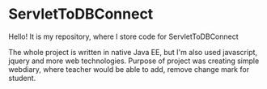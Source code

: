 # ServletToDBConnect
Hello! It is my repository, where I store code for ServletToDBConnect

The whole project is written in native Java EE, but I'm also used javascript, jquery and more web technologies. 
Purpose of project was creating simple webdiary, where teacher would be able to add, remove change mark for student.  
